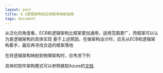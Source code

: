 ```yaml
---
layout: post
title: 8.3逻辑架构到应用程序映射指南
tags: document
---
```


从泛化的角度看，ECB和逻辑架构比框架更加通用，适用范围更广，而框架可以认为是逻辑架构的具体实现
基于上述原因，在做架构设计时，应先从ECB和逻辑架构着手，最后再寻找合适的框架落地

在将逻辑架构映射到物理架构时，应考虑下列

具体的软件架构模式可以参照微软Azure的[文档](https://docs.microsoft.com/zh-cn/azure/architecture/guide/)